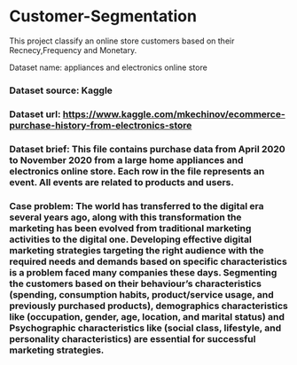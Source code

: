 # Customer-Segmentation
This project classify an online store customers based on their Recnecy,Frequency and Monetary.

Dataset name: appliances and electronics online store
### Dataset source: Kaggle
### Dataset url: https://www.kaggle.com/mkechinov/ecommerce-purchase-history-from-electronics-store
### Dataset brief:  This file contains purchase data from April 2020 to November 2020 from a large home appliances and electronics online store. Each row in the file represents an event. All events are related to products and users. 
### Case problem: The world has transferred to the digital era several years ago, along with this transformation the marketing has been evolved from traditional marketing activities to the digital one. Developing effective digital marketing strategies targeting the right audience with the required needs and demands based on specific characteristics is a problem faced many companies these days. Segmenting the customers based on their behaviour’s characteristics (spending, consumption habits, product/service usage, and previously purchased products), demographics characteristics like (occupation, gender, age, location, and marital status) and Psychographic characteristics like (social class, lifestyle, and personality characteristics) are essential for successful marketing strategies.
